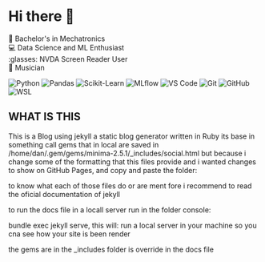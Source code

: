 # Hi there 👋

:school: Bachelor's in Mechatronics  
:computer: Data Science and ML Enthusiast  
:glasses: NVDA Screen Reader User  
:musical_keyboard: Musician  

![Python](https://img.shields.io/badge/Python-3.11-blue?logo=python)
![Pandas](https://img.shields.io/badge/Pandas-Data%20Frames-purple?logo=pandas)
![Scikit-Learn](https://img.shields.io/badge/Scikit--Learn-ML-lightgrey?logo=scikit-learn)
![MLflow](https://img.shields.io/badge/Matplotlib-Graphs-yellow?logo=matplotlib)
![VS Code](https://img.shields.io/badge/VS%20Code-Editor-blue?logo=visualstudiocode)
![Git](https://img.shields.io/badge/Git-Version%20Control-red?logo=git)
![GitHub](https://img.shields.io/badge/GitHub-Code-black?logo=github)
![WSL](https://img.shields.io/badge/Linux-Ubuntu-orange?logo=ubuntu)

## WHAT IS THIS		
This is a Blog using jekyll a static blog generator written in  Ruby
its base in something call gems that in local are saved in
/home/dan/.gem/gems/minima-2.5.1/_includes/social.html but  because i change some of the formatting  that this files provide 
and i wanted  changes to show on GitHub Pages, and copy and paste the folder:


to know what each of those files  do or are ment fore i recommend to  read the oficial documentation of jekyll

to run the docs file in  a locall server  run in the folder console:

bundle exec jekyll serve, this will: run a local server in your machine so you cna see how your site is been render

 the gems are in 
the _includes folder is override in the  docs file 
